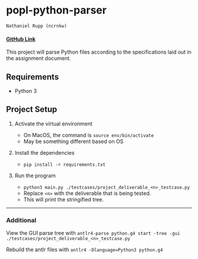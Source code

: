 # popl-python-parser

`Nathaniel Rupp (ncrnkw)`

#### [GitHub Link](https://github.com/naroop/popl-python-parser)

This project will parse Python files according to the specifications laid out in the assignment document.

## Requirements

- Python 3

## Project Setup

1. Activate the virtual environment

   - On MacOS, the command is `source env/bin/activate`
   - May be something different based on OS

2. Install the dependencies

   - `pip install -r requirements.txt`

3. Run the program
   - `python3 main.py ./testcases/project_deliverable_<n>_testcase.py`
   - Replace `<n>` with the deliverable that is being tested.
   - This will print the stringified tree.

---

### Additional

View the GUI parse tree with `antlr4-parse python.g4 start -tree -gui ./testcases/project_deliverable_<n>_testcase.py`

Rebuild the antlr files with `antlr4 -Dlanguage=Python3 python.g4`
